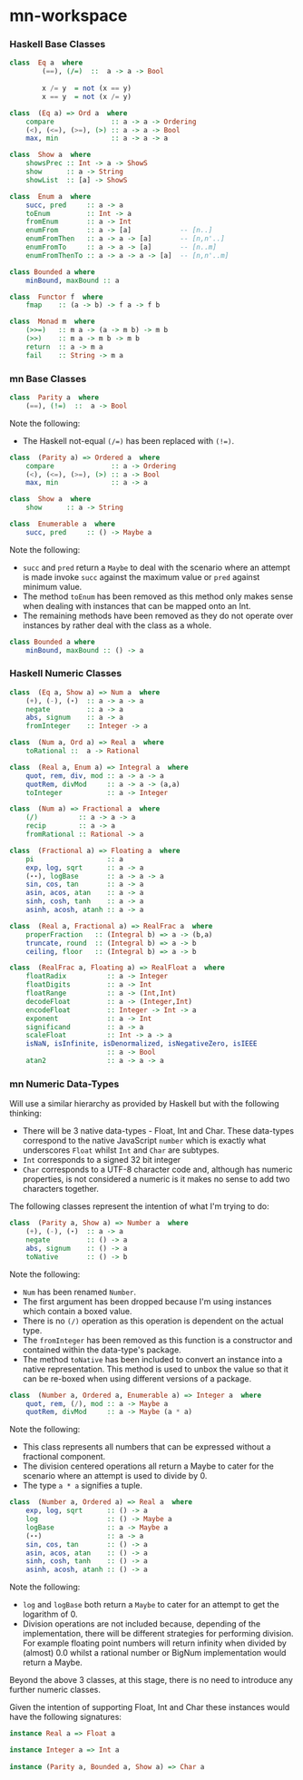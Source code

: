 # mn-workspace



### Haskell Base Classes

```haskell
class  Eq a  where  
        (==), (/=)  ::  a -> a -> Bool  
 
        x /= y  = not (x == y)  
        x == y  = not (x /= y)
```

```haskell
class  (Eq a) => Ord a  where  
    compare              :: a -> a -> Ordering  
    (<), (<=), (>=), (>) :: a -> a -> Bool  
    max, min             :: a -> a -> a  
```

```haskell
class  Show a  where  
    showsPrec :: Int -> a -> ShowS  
    show      :: a -> String  
    showList  :: [a] -> ShowS 
```

```haskell
class  Enum a  where  
    succ, pred     :: a -> a  
    toEnum         :: Int -> a  
    fromEnum       :: a -> Int  
    enumFrom       :: a -> [a]            -- [n..]  
    enumFromThen   :: a -> a -> [a]       -- [n,n'..]  
    enumFromTo     :: a -> a -> [a]       -- [n..m]  
    enumFromThenTo :: a -> a -> a -> [a]  -- [n,n'..m]  
```

```haskell
class Bounded a where
    minBound, maxBound :: a
```

```haskell
class  Functor f  where  
    fmap    :: (a -> b) -> f a -> f b
```

```haskell
class  Monad m  where  
    (>>=)   :: m a -> (a -> m b) -> m b  
    (>>)    :: m a -> m b -> m b  
    return  :: a -> m a  
    fail    :: String -> m a 
```


### mn Base Classes

```haskell
class  Parity a  where  
    (==), (!=)  ::  a -> Bool  
```

Note the following:

* The Haskell not-equal `(/=)` has been replaced with `(!=)`.


```haskell
class  (Parity a) => Ordered a  where  
    compare              :: a -> Ordering  
    (<), (<=), (>=), (>) :: a -> Bool  
    max, min             :: a -> a  
```

```haskell
class  Show a  where  
    show      :: a -> String  
```

```haskell
class  Enumerable a  where  
    succ, pred     :: () -> Maybe a  
```

Note the following:

* `succ` and `pred` return a `Maybe` to deal with the scenario where an attempt is made invoke `succ` against the 
  maximum value or `pred` against minimum value.
* The method `toEnum` has been removed as this method only makes sense when dealing with instances that can be mapped 
  onto an Int.
* The remaining methods have been removed as they do not operate over instances by rather deal with the class as a 
  whole.
  

```haskell
class Bounded a where
    minBound, maxBound :: () -> a
```

### Haskell Numeric Classes

```haskell
class  (Eq a, Show a) => Num a  where  
    (+), (-), (⋆)  :: a -> a -> a  
    negate         :: a -> a  
    abs, signum    :: a -> a  
    fromInteger    :: Integer -> a  
```

```haskell 
class  (Num a, Ord a) => Real a  where  
    toRational ::  a -> Rational  
```

```haskell
class  (Real a, Enum a) => Integral a  where  
    quot, rem, div, mod :: a -> a -> a  
    quotRem, divMod     :: a -> a -> (a,a)  
    toInteger           :: a -> Integer  
```

```haskell
class  (Num a) => Fractional a  where  
    (/)          :: a -> a -> a  
    recip        :: a -> a  
    fromRational :: Rational -> a  
```

```haskell
class  (Fractional a) => Floating a  where  
    pi                  :: a  
    exp, log, sqrt      :: a -> a  
    (⋆⋆), logBase       :: a -> a -> a  
    sin, cos, tan       :: a -> a  
    asin, acos, atan    :: a -> a  
    sinh, cosh, tanh    :: a -> a  
    asinh, acosh, atanh :: a -> a
```

```haskell
class  (Real a, Fractional a) => RealFrac a  where  
    properFraction   :: (Integral b) => a -> (b,a)  
    truncate, round  :: (Integral b) => a -> b  
    ceiling, floor   :: (Integral b) => a -> b  
```

```haskell
class  (RealFrac a, Floating a) => RealFloat a  where  
    floatRadix          :: a -> Integer  
    floatDigits         :: a -> Int  
    floatRange          :: a -> (Int,Int)  
    decodeFloat         :: a -> (Integer,Int)  
    encodeFloat         :: Integer -> Int -> a  
    exponent            :: a -> Int  
    significand         :: a -> a  
    scaleFloat          :: Int -> a -> a  
    isNaN, isInfinite, isDenormalized, isNegativeZero, isIEEE  
                        :: a -> Bool  
    atan2               :: a -> a -> a  
```
 
 
### mn Numeric Data-Types
 
Will use a similar hierarchy as provided by Haskell but with the following thinking:
 
* There will be 3 native data-types - Float, Int and Char.  These data-types correspond to the native JavaScript 
 `number` which is exactly what underscores `Float` whilst `Int` and `Char` are subtypes.
* `Int` corresponds to a signed 32 bit integer
* `Char` corresponds to a UTF-8 character code and, although has numeric properties, is not considered a numeric is it 
  makes no sense to add two characters together.

The following classes represent the intention of what I'm trying to do:

```haskell
class  (Parity a, Show a) => Number a  where  
    (+), (-), (⋆)  :: a -> a  
    negate         :: () -> a  
    abs, signum    :: () -> a
    toNative       :: () -> b
```

Note the following:

* `Num` has been renamed `Number`.
* The first argument has been dropped because I'm using instances which contain a boxed value.
* There is no `(/)` operation as this operation is dependent on the actual type.
* The `fromInteger` has been removed as this function is a constructor and contained within the data-type's package.
* The method `toNative` has been included to convert an instance into a native representation.  This method is used to
  unbox the value so that it can be re-boxed when using different versions of a package.
  
  
```haskell
class  (Number a, Ordered a, Enumerable a) => Integer a  where  
    quot, rem, (/), mod :: a -> Maybe a  
    quotRem, divMod     :: a -> Maybe (a * a)  
```

Note the following:

* This class represents all numbers that can be expressed without a fractional component.
* The division centered operations all return a Maybe to cater for the scenario where an attempt is used to divide by 0.
* The type `a * a` signifies a tuple.


```haskell
class  (Number a, Ordered a) => Real a  where  
    exp, log, sqrt      :: () -> a  
    log                 :: () -> Maybe a  
    logBase             :: a -> Maybe a  
    (⋆⋆)                :: a -> a  
    sin, cos, tan       :: () -> a  
    asin, acos, atan    :: () -> a  
    sinh, cosh, tanh    :: () -> a  
    asinh, acosh, atanh :: () -> a
```

Note the following:

* `log` and `logBase` both return a `Maybe` to cater for an attempt to get the logarithm of 0.
* Division operations are not included because, depending of the implementation, there will be different strategies for
  performing division.  For example floating point numbers will return infinity when divided by (almost) 0.0 whilst a 
  rational number or BigNum implementation would return a Maybe.
  
Beyond the above 3 classes, at this stage, there is no need to introduce any further numeric classes.


Given the intention of supporting Float, Int and Char these instances would have the following signatures:

```haskell
instance Real a => Float a

instance Integer a => Int a
 
instance (Parity a, Bounded a, Show a) => Char a
```